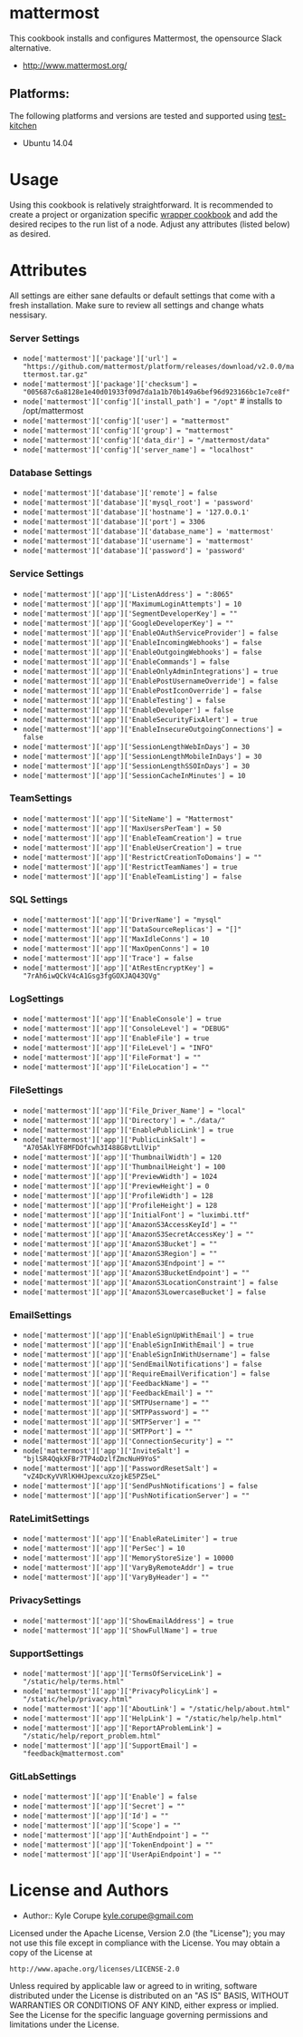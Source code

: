 # mattermost

This cookbook installs and configures Mattermost, the opensource Slack alternative.

* http://www.mattermost.org/


## Platforms:  

The following platforms and versions are tested and supported using [test-kitchen](http://kitchen.ci/)  

* Ubuntu 14.04 

Usage
=====

Using this cookbook is relatively straightforward. It is recommended to create a project or organization specific [wrapper cookbook](https://www.chef.io/blog/2013/12/03/doing-wrapper-cookbooks-right/) and add the desired recipes to the run list of a node. Adjust any attributes (listed below) as desired.

Attributes
==========

All settings are either sane defaults or default settings that come with a fresh installation. Make sure to review all settings and change whats nessisary.

### Server Settings
* `node['mattermost']['package']['url'] = "https://github.com/mattermost/platform/releases/download/v2.0.0/mattermost.tar.gz"`
* `node['mattermost']['package']['checksum'] = "005687c6a8128e1e40d01933f09d7da1a1b70b149a6bef96d923166bc1e7ce8f"`
* `node['mattermost']['config']['install_path'] = "/opt"` # installs to /opt/mattermost
* `node['mattermost']['config']['user'] = "mattermost"`
* `node['mattermost']['config']['group'] = "mattermost"`
* `node['mattermost']['config']['data_dir'] = "/mattermost/data"`
* `node['mattermost']['config']['server_name'] = "localhost"` 

### Database Settings
* `node['mattermost']['database']['remote'] = false`
* `node['mattermost']['database']['mysql_root'] = 'password'`
* `node['mattermost']['database']['hostname'] = '127.0.0.1'`
* `node['mattermost']['database']['port'] = 3306`
* `node['mattermost']['database']['database_name'] = 'mattermost'`
* `node['mattermost']['database']['username'] = 'mattermost'`
* `node['mattermost']['database']['password'] = 'password'`

### Service Settings
* `node['mattermost']['app']['ListenAddress'] = ":8065"`
* `node['mattermost']['app']['MaximumLoginAttempts'] = 10`
* `node['mattermost']['app']['SegmentDeveloperKey'] = ""`
* `node['mattermost']['app']['GoogleDeveloperKey'] = ""`
* `node['mattermost']['app']['EnableOAuthServiceProvider'] = false`
* `node['mattermost']['app']['EnableIncomingWebhooks'] = false`
* `node['mattermost']['app']['EnableOutgoingWebhooks'] = false`
* `node['mattermost']['app']['EnableCommands'] = false`
* `node['mattermost']['app']['EnableOnlyAdminIntegrations'] = true`
* `node['mattermost']['app']['EnablePostUsernameOverride'] = false`
* `node['mattermost']['app']['EnablePostIconOverride'] = false`
* `node['mattermost']['app']['EnableTesting'] = false`
* `node['mattermost']['app']['EnableDeveloper'] = false`
* `node['mattermost']['app']['EnableSecurityFixAlert'] = true`
* `node['mattermost']['app']['EnableInsecureOutgoingConnections'] = false`
* `node['mattermost']['app']['SessionLengthWebInDays'] = 30`
* `node['mattermost']['app']['SessionLengthMobileInDays'] = 30`
* `node['mattermost']['app']['SessionLengthSSOInDays'] = 30`
* `node['mattermost']['app']['SessionCacheInMinutes'] = 10`

### TeamSettings
* `node['mattermost']['app']['SiteName'] = "Mattermost"`
* `node['mattermost']['app']['MaxUsersPerTeam'] = 50`
* `node['mattermost']['app']['EnableTeamCreation'] = true`
* `node['mattermost']['app']['EnableUserCreation'] = true`
* `node['mattermost']['app']['RestrictCreationToDomains'] = ""`
* `node['mattermost']['app']['RestrictTeamNames'] = true`
* `node['mattermost']['app']['EnableTeamListing'] = false`

### SQL Settings
* `node['mattermost']['app']['DriverName'] = "mysql"`
* `node['mattermost']['app']['DataSourceReplicas'] = "[]"`
* `node['mattermost']['app']['MaxIdleConns'] = 10`
* `node['mattermost']['app']['MaxOpenConns'] = 10`
* `node['mattermost']['app']['Trace'] = false`
* `node['mattermost']['app']['AtRestEncryptKey'] = "7rAh6iwQCkV4cA1Gsg3fgGOXJAQ43QVg"`

### LogSettings
* `node['mattermost']['app']['EnableConsole'] = true`
* `node['mattermost']['app']['ConsoleLevel'] = "DEBUG"`
* `node['mattermost']['app']['EnableFile'] = true`
* `node['mattermost']['app']['FileLevel'] = "INFO"`
* `node['mattermost']['app']['FileFormat'] = ""`
* `node['mattermost']['app']['FileLocation'] = ""`

### FileSettings
* `node['mattermost']['app']['File_Driver_Name'] = "local"`
* `node['mattermost']['app']['Directory'] = "./data/"`
* `node['mattermost']['app']['EnablePublicLink'] = true`
* `node['mattermost']['app']['PublicLinkSalt'] = "A705AklYF8MFDOfcwh3I488G8vtLlVip"`
* `node['mattermost']['app']['ThumbnailWidth'] = 120`
* `node['mattermost']['app']['ThumbnailHeight'] = 100`
* `node['mattermost']['app']['PreviewWidth'] = 1024`
* `node['mattermost']['app']['PreviewHeight'] = 0`
* `node['mattermost']['app']['ProfileWidth'] = 128`
* `node['mattermost']['app']['ProfileHeight'] = 128`
* `node['mattermost']['app']['InitialFont'] = "luximbi.ttf"`
* `node['mattermost']['app']['AmazonS3AccessKeyId'] = ""`
* `node['mattermost']['app']['AmazonS3SecretAccessKey'] = ""`
* `node['mattermost']['app']['AmazonS3Bucket'] = ""`
* `node['mattermost']['app']['AmazonS3Region'] = ""`
* `node['mattermost']['app']['AmazonS3Endpoint'] = ""`
* `node['mattermost']['app']['AmazonS3BucketEndpoint'] = ""`
* `node['mattermost']['app']['AmazonS3LocationConstraint'] = false`
* `node['mattermost']['app']['AmazonS3LowercaseBucket'] = false`

### EmailSettings
* `node['mattermost']['app']['EnableSignUpWithEmail'] = true`
* `node['mattermost']['app']['EnableSignInWithEmail'] = true`
* `node['mattermost']['app']['EnableSignInWithUsername'] = false`
* `node['mattermost']['app']['SendEmailNotifications'] = false`
* `node['mattermost']['app']['RequireEmailVerification'] = false`
* `node['mattermost']['app']['FeedbackName'] = ""`
* `node['mattermost']['app']['FeedbackEmail'] = ""`
* `node['mattermost']['app']['SMTPUsername'] = ""`
* `node['mattermost']['app']['SMTPPassword'] = ""`
* `node['mattermost']['app']['SMTPServer'] = ""`
* `node['mattermost']['app']['SMTPPort'] = ""`
* `node['mattermost']['app']['ConnectionSecurity'] = ""`
* `node['mattermost']['app']['InviteSalt'] = "bjlSR4QqkXFBr7TP4oDzlfZmcNuH9YoS"`
* `node['mattermost']['app']['PasswordResetSalt'] = "vZ4DcKyVVRlKHHJpexcuXzojkE5PZ5eL"`
* `node['mattermost']['app']['SendPushNotifications'] = false`
* `node['mattermost']['app']['PushNotificationServer'] = ""`

### RateLimitSettings
* `node['mattermost']['app']['EnableRateLimiter'] = true`
* `node['mattermost']['app']['PerSec'] = 10`
* `node['mattermost']['app']['MemoryStoreSize'] = 10000`
* `node['mattermost']['app']['VaryByRemoteAddr'] = true`
* `node['mattermost']['app']['VaryByHeader'] = ""`

### PrivacySettings
* `node['mattermost']['app']['ShowEmailAddress'] = true`
* `node['mattermost']['app']['ShowFullName'] = true`

### SupportSettings
* `node['mattermost']['app']['TermsOfServiceLink'] = "/static/help/terms.html"`
* `node['mattermost']['app']['PrivacyPolicyLink'] = "/static/help/privacy.html"`
* `node['mattermost']['app']['AboutLink'] = "/static/help/about.html"`
* `node['mattermost']['app']['HelpLink'] = "/static/help/help.html"`
* `node['mattermost']['app']['ReportAProblemLink'] = "/static/help/report_problem.html"`
* `node['mattermost']['app']['SupportEmail'] = "feedback@mattermost.com"`

### GitLabSettings
* `node['mattermost']['app']['Enable'] = false`
* `node['mattermost']['app']['Secret'] = ""`
* `node['mattermost']['app']['Id'] = ""`
* `node['mattermost']['app']['Scope'] = ""`
* `node['mattermost']['app']['AuthEndpoint'] = ""`
* `node['mattermost']['app']['TokenEndpoint'] = ""`
* `node['mattermost']['app']['UserApiEndpoint'] = ""`

License and Authors
===================

* Author:: Kyle Corupe <kyle.corupe@gmail.com>

Licensed under the Apache License, Version 2.0 (the "License");
you may not use this file except in compliance with the License.
You may obtain a copy of the License at

    http://www.apache.org/licenses/LICENSE-2.0

Unless required by applicable law or agreed to in writing, software
distributed under the License is distributed on an "AS IS" BASIS,
WITHOUT WARRANTIES OR CONDITIONS OF ANY KIND, either express or implied.
See the License for the specific language governing permissions and
limitations under the License.

